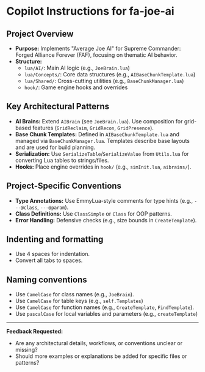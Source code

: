 # Copilot Instructions for fa-joe-ai

## Project Overview
- **Purpose:** Implements "Average Joe AI" for Supreme Commander: Forged Alliance Forever (FAF), focusing on thematic AI behavior.
- **Structure:**
  - `lua/AI/`: Main AI logic (e.g., `JoeBrain.lua`)
  - `lua/Concepts/`: Core data structures (e.g., `AIBaseChunkTemplate.lua`)
  - `lua/Shared/`: Cross-cutting utilities (e.g., `BaseChunkManager.lua`)
  - `hook/`: Game engine hooks and overrides

## Key Architectural Patterns
- **AI Brains:** Extend `AIBrain` (see `JoeBrain.lua`). Use composition for grid-based features (`GridReclaim`, `GridRecon`, `GridPresence`).
- **Base Chunk Templates:** Defined in `AIBaseChunkTemplate.lua` and managed via `BaseChunkManager.lua`. Templates describe base layouts and are used for build planning.
- **Serialization:** Use `SerializeTable`/`SerializeValue` from `Utils.lua` for converting Lua tables to strings/files.
- **Hooks:** Place engine overrides in `hook/` (e.g., `simInit.lua`, `aibrains/`).

## Project-Specific Conventions
- **Type Annotations:** Use EmmyLua-style comments for type hints (e.g., `---@class`, `---@param`).
- **Class Definitions:** Use `ClassSimple` or `Class` for OOP patterns.
- **Error Handling:** Defensive checks (e.g., size bounds in `CreateTemplate`).

## Indenting and formatting
- Use 4 spaces for indentation.
- Convert all tabs to spaces.

## Naming conventions
- Use `CamelCase` for class names (e.g., `JoeBrain`).
- Use `CamelCase` for table keys (e.g., `self.Templates`)
- Use `CamelCase` for function names (e.g., `CreateTemplate`, `FindTemplate`).
- Use `pascalCase` for local variables and parameters (e.g., `createTemplate`)

---

**Feedback Requested:**
- Are any architectural details, workflows, or conventions unclear or missing?
- Should more examples or explanations be added for specific files or patterns?
